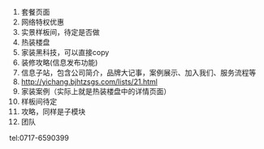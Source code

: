 1. 套餐页面
2. 网络特权优惠
3. 实景样板间，待定是否做
4. 热装楼盘
5. 家装黑科技，可以直接copy
6. 装修攻略(信息发布功能)
7. 信息子站，包含公司简介，品牌大记事，案例展示、加入我们、服务流程等
8. http://yichang.bjhtzsgs.com/lists/21.html
9. 家装案例（实际上就是热装楼盘中的详情页面）
10. 样板间待定
11. 攻略，同样是子模块
12. 团队




tel:0717-6590399